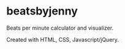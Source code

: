 # beatsbyjenny
Beats per minute calculator and visualizer.

Created with HTML, CSS, Javascript/jQuery.



